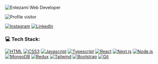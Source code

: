 
![Entezami Web Developer](https://media.licdn.com/dms/image/D4D16AQHke_0ZRfbaNg/profile-displaybackgroundimage-shrink_200_800/0/1708888616215?e=2147483647&v=beta&t=nPwSOiGx5aAeOUviV2kGpCJm8fv-waioKouKT-bsk_Q)
<p>
<img src="https://komarev.com/ghpvc/?username=aliakbarmotallebi&color=yellow" alt="Profile visitor">
</p>

[![Instagram](https://img.shields.io/badge/Instagram-%23E4405F.svg?logo=Instagram&logoColor=white)](https://instagram.com/mo3ito) 
[![LinkedIn](https://img.shields.io/badge/LinkedIn-%230077B5.svg?logo=linkedin&logoColor=white)](https://linkedin.com/in/mostafa-entezami) 



### 💻 Tech Stack:
[![HTML](https://img.shields.io/badge/HTML5-E34F26?style=for-the-badge&logo=html5&logoColor=white)](https://en.wikipedia.org/wiki/HTML5)
[![CSS3](https://img.shields.io/badge/CSS3-1572B6?style=for-the-badge&logo=css3&logoColor=white)](https://en.wikipedia.org/wiki/CSS)
[![Javascript](https://img.shields.io/badge/Javascript-F0DB4F?style=for-the-badge&labelColor=black&logo=javascript&logoColor=F0DB4F)](https://www.javascript.com/)
[![Typescript](https://img.shields.io/badge/Typescript-2563eb?style=for-the-badge&labelColor=black&logo=typescript&logoColor=2563eb)](https://www.typescriptlang.org/)
[![React](https://img.shields.io/badge/-React-61DBFB?style=for-the-badge&labelColor=black&logo=react&logoColor=61DBFB)](https://react.dev/)
[![Next.js](https://img.shields.io/badge/next.js-000000?style=for-the-badge&logo=nextdotjs&logoColor=white)](https://nextjs.org/)
[![Node.js](https://img.shields.io/badge/Node.js-22c55e?style=for-the-badge&labelColor=black&logo=javascript&logoColor=22c55e)](https://nodejs.org/en)
[![MongoDB](https://img.shields.io/badge/MongoDB-4EA94B?style=for-the-badge&logo=mongodb&logoColor=white)](https://www.mongodb.com/)
[![Redux](https://img.shields.io/badge/Redux-CC6699?style=for-the-badge&logo=sass&logoColor=white)](https://redux.js.org/)
[![Tailwind](https://img.shields.io/badge/Tailwind_CSS-092749?style=for-the-badge&logo=tailwindcss&logoColor=06B6D4&labelColor=000000)](https://tailwindcss.com/)
[![Bootstrap](https://img.shields.io/badge/Bootstrap-563D7C?style=for-the-badge&logo=bootstrap&logoColor=white)](https://getbootstrap.com/)
[![Git](https://img.shields.io/badge/Git-F05032?style=for-the-badge&logo=git&logoColor=white)](https://github.com/mo3ito/)
